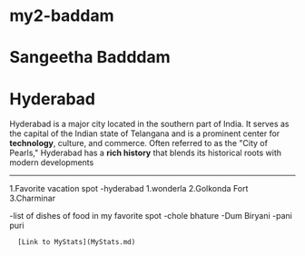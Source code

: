 # my2-baddam

# Sangeetha Badddam
# Hyderabad
Hyderabad is a major city located in the southern part of India. It serves as the capital of the Indian state of Telangana and is a prominent center for **technology**, culture, and commerce. Often referred to as the "City of Pearls," Hyderabad has a **rich history** that blends its historical roots with modern developments
 
 -------------------------------------------------------
1.Favorite vacation spot -hyderabad
     1.wonderla
     2.Golkonda Fort
     3.Charminar
     
-list of dishes of food in my favorite spot
      -chole bhature
      -Dum Biryani
      -pani puri     

      [Link to MyStats](MyStats.md)
